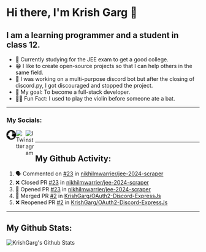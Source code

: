 # Hi there, I'm Krish Garg  👋

## I am a learning programmer and a student in class 12.
- 📖 Currently studying for the JEE exam to get a good college.
- 😁 I like to create open-source projects so that I can help others in the same field.
- 🤖 I was working on a multi-purpose discord bot but after the closing of discord.py, I got discouraged and stopped the project.
- 🥅 My goal: To become a full-stack developer.
- 👨‍🏭 Fun Fact: I used to play the violin before someone ate a bat.
---
### My Socials:
[<img align="left" alt="Website" width="25px" src="https://raw.githubusercontent.com/iconic/open-iconic/master/svg/globe.svg" />][website]
[<img align="left" alt="Twitter" width="25px" src="https://cdn.jsdelivr.net/npm/simple-icons@v3/icons/twitter.svg" />][twitter]
[<img align="left" alt="Instagram" width="25px" src="https://cdn.jsdelivr.net/npm/simple-icons@v3/icons/instagram.svg" />][instagram]
<br />

---
## My Github Activity:
<!--START_SECTION:activity-->
1. 🗣 Commented on [#23](https://github.com/nikhilmwarrier/jee-2024-scraper/pull/23#issuecomment-2052427909) in [nikhilmwarrier/jee-2024-scraper](https://github.com/nikhilmwarrier/jee-2024-scraper)
2. ❌ Closed PR [#23](https://github.com/nikhilmwarrier/jee-2024-scraper/pull/23) in [nikhilmwarrier/jee-2024-scraper](https://github.com/nikhilmwarrier/jee-2024-scraper)
3. 💪 Opened PR [#23](https://github.com/nikhilmwarrier/jee-2024-scraper/pull/23) in [nikhilmwarrier/jee-2024-scraper](https://github.com/nikhilmwarrier/jee-2024-scraper)
4. 🎉 Merged PR [#2](https://github.com/KrishGarg/OAuth2-Discord-ExpressJs/pull/2) in [KrishGarg/OAuth2-Discord-ExpressJs](https://github.com/KrishGarg/OAuth2-Discord-ExpressJs)
5. ❌ Reopened PR [#2](https://github.com/KrishGarg/OAuth2-Discord-ExpressJs/pull/2) in [KrishGarg/OAuth2-Discord-ExpressJs](https://github.com/KrishGarg/OAuth2-Discord-ExpressJs)
<!--END_SECTION:activity-->

---
## My Github Stats:
<img align="left" alt="KrishGarg's Github Stats" src="https://github-readme-stats.vercel.app/api?username=KrishGarg&show_icons=true&hide_border=true&theme=tokyonight" />

[website]: https://krishgarg.gq/
[twitter]: https://twitter.com/KrishGa95586696
[instagram]: https://www.instagram.com/krishgarg6306/
